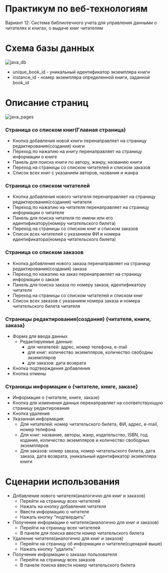 # Практикум по веб-технологиям
Вариант 12: Система библиотечного учета для управления данными о читателях и книгах, о выдаче книг читателям
# Схема базы данных
![java_db](https://user-images.githubusercontent.com/67842019/164250681-046a9cc1-6d82-41e2-b2ee-4b07ec6b0849.png)
- unique_book_id - уникальный идентификатор экземпляра книги
- instance_id - номер экземпляра определенной книги, заданной book_id

# Описание страниц
![java_pages](https://user-images.githubusercontent.com/67842019/164251388-b3177c1b-cf5c-4a27-866a-b809bbec42c2.png)
### Страница со списком книг(Главная страница)
- Кнопка добавления новой книги перенаправляет на страницу редактирования(создания) книги
- Переход по нажатию на книгу перенаправляет на страницу информации о книге
- Панель для поиска книги по автору, жанру, названию книги
- Переход на страницы со списком читателей и списком заказов
- Список всех книг с указанием авторов, названия и жанра
### Страница со списком читателей
- Кнопка добавления нового читателя перенаправляет на страницу редактирования(создания) читателя
- Переход по нажатию на читателя перенаправляет на страницу информации о читателе
- Панель для поиска читателя по имени или его идентификатору(номеру читательского билета)
- Переход на страницы со списком книг и списком заказов
- Список всех читателей с указанием ФИ и номера идентификатора(номера читательского билета)
### Страница со списком заказов
- Кнопка добавления нового заказа перенаправляет на страницу редактирования(создания) заказа
- Переход по нажатию на заказ перенаправляет на страницу информации о заказе
- Панель для поиска заказа по номеру заказа, идентификатору читателя
- Переход на страницы со списком читателей и списком книг
- Список всех заказов с указанием номера заказа и номера читательского билета читателя
### Страницы редактирования(создания) {читателя, книги, заказа}
- Форма для ввода данных
  - Редактируемые данные:
    - для читателей: адрес, номер телефона, e-mail
    - для книг: количество экземпляров, количество свободны экземпляров
    - для заказов: дата возврата
- Кнопка подтверждения добавления
- Кнопка отмены
### Страницы информации о {читателе, книге, заказе}
- Информация о {читателе, книге, заказе}
- Кнопка для изменения данных перенаправляет на соответствующую страницу редактирования
- Кнопка удаления
- Указанная информация:
  - Для читателей: номер читательского билета, ФИ, адрес, e-mail, номер телефона
  - Для книг: название, авторы, жанр, издательство, ISBN, год издания, количество экземпляров и количество свободных экземпляров
  - Для заказов: номер заказа, номер читательского билета, дата заказа, дата возврата, уникальный идентификатор экземпляра книги

# Сценарии использования
- Добавление нового читателя(аналогично для книг и заказов)
  - Перейти на страницу всех читателей
  - Нажать на кнопку добавления читателя
  - Ввести информацию о читателе
  - Нажать кнопку "подтвердить"
- Получение информации о читателе(аналогично для книг и заказов)
  - Перейти на страницу всех читателей
  - В панеле для поиска ввести номер читательского билета
- Удаление читателя(аналогично для книг и заказов)
  - Перейти на страницу об информации о читателе(сценарий выше)
  - Нажать кнопку "удалить"
- Получение информации о заказах пользователя
  - Перейти на страницу всех заказов
  - В панеле поиска ввести номер читательского билета
